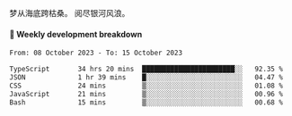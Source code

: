 梦从海底跨枯桑。
阅尽银河风浪。


#### 📝 Weekly development breakdown

<!--START_SECTION:waka-->

```txt
From: 08 October 2023 - To: 15 October 2023

TypeScript       34 hrs 20 mins  ███████████████████████░░   92.35 %
JSON             1 hr 39 mins    █░░░░░░░░░░░░░░░░░░░░░░░░   04.47 %
CSS              24 mins         ▒░░░░░░░░░░░░░░░░░░░░░░░░   01.08 %
JavaScript       21 mins         ▒░░░░░░░░░░░░░░░░░░░░░░░░   00.96 %
Bash             15 mins         ▒░░░░░░░░░░░░░░░░░░░░░░░░   00.68 %
```

<!--END_SECTION:waka-->



